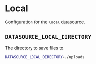 # Local
Configuration for the `local` datasource.

## `DATASOURCE_LOCAL_DIRECTORY`
The directory to save files to.
```bash
DATASOURCE_LOCAL_DIRECTORY=./uploads
```